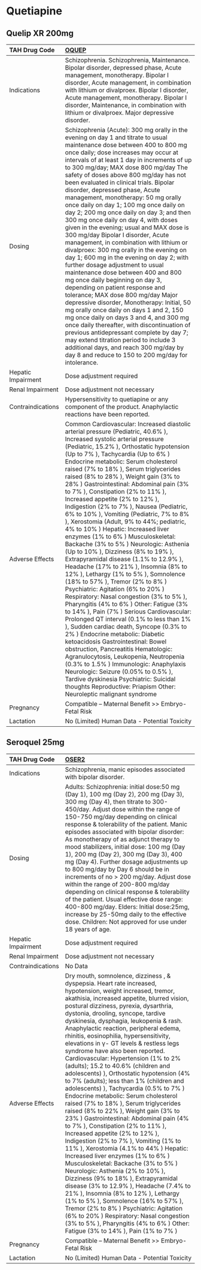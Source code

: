 # Quetiapine

## Quelip XR 200mg

| TAH Drug Code      | [**OQUEP**](https://www.tahsda.org.tw/drugs/hissearch.php?drug_code=OQUEP)                                                                                                                                                                                                                                                                                                                                                                                                                                                                                                                                                                                                                                                                                                                                                                                                                                                                                                                                                                                                                                                                                                                                                                                                                                                                                                                                                                                                                                                  |
|:-------------------|:----------------------------------------------------------------------------------------------------------------------------------------------------------------------------------------------------------------------------------------------------------------------------------------------------------------------------------------------------------------------------------------------------------------------------------------------------------------------------------------------------------------------------------------------------------------------------------------------------------------------------------------------------------------------------------------------------------------------------------------------------------------------------------------------------------------------------------------------------------------------------------------------------------------------------------------------------------------------------------------------------------------------------------------------------------------------------------------------------------------------------------------------------------------------------------------------------------------------------------------------------------------------------------------------------------------------------------------------------------------------------------------------------------------------------------------------------------------------------------------------------------------------------|
| Indications        | Schizophrenia. Schizophrenia, Maintenance. Bipolar disorder, depressed phase, Acute management, monotherapy. Bipolar I disorder, Acute management, in combination with lithium or divalproex. Bipolar I disorder, Acute management, monotherapy. Bipolar I disorder, Maintenance, in combination with lithium or divalproex. Major depressive disorder.                                                                                                                                                                                                                                                                                                                                                                                                                                                                                                                                                                                                                                                                                                                                                                                                                                                                                                                                                                                                                                                                                                                                                                     |
| Dosing             | Schizophrenia (Acute): 300 mg orally in the evening on day 1 and titrate to usual maintenance dose between 400 to 800 mg once daily; dose increases may occur at intervals of at least 1 day in increments of up to 300 mg/day; MAX dose 800 mg/day The safety of doses above 800 mg/day has not been evaluated in clinical trials. Bipolar disorder, depressed phase, Acute management, monotherapy: 50 mg orally once daily on day 1; 100 mg once daily on day 2; 200 mg once daily on day 3; and then 300 mg once daily on day 4, with doses given in the evening; usual and MAX dose is 300 mg/day Bipolar I disorder, Acute management, in combination with lithium or divalproex: 300 mg orally in the evening on day 1; 600 mg in the evening on day 2; with further dosage adjustment to usual maintenance dose between 400 and 800 mg once daily beginning on day 3, depending on patient response and tolerance; MAX dose 800 mg/day Major depressive disorder, Monotherapy: Initial, 50 mg orally once daily on days 1 and 2, 150 mg once daily on days 3 and 4, and 300 mg once daily thereafter, with discontinuation of previous antidepressant complete by day 7; may extend titration period to include 3 additional days, and reach 300 mg/day by day 8 and reduce to 150 to 200 mg/day for intolerance.                                                                                                                                                                                                   |
| Hepatic Impairment | Dose adjustment required                                                                                                                                                                                                                                                                                                                                                                                                                                                                                                                                                                                                                                                                                                                                                                                                                                                                                                                                                                                                                                                                                                                                                                                                                                                                                                                                                                                                                                                                                                    |
| Renal Impairment   | Dose adjustment not necessary                                                                                                                                                                                                                                                                                                                                                                                                                                                                                                                                                                                                                                                                                                                                                                                                                                                                                                                                                                                                                                                                                                                                                                                                                                                                                                                                                                                                                                                                                               |
| Contraindications  | Hypersensitivity to quetiapine or any component of the product. Anaphylactic reactions have been reported.                                                                                                                                                                                                                                                                                                                                                                                                                                                                                                                                                                                                                                                                                                                                                                                                                                                                                                                                                                                                                                                                                                                                                                                                                                                                                                                                                                                                                  |
| Adverse Effects    | Common Cardiovascular: Increased diastolic arterial pressure (Pediatric, 40.6% ), Increased systolic arterial pressure (Pediatric, 15.2% ), Orthostatic hypotension (Up to 7% ), Tachycardia (Up to 6% ) Endocrine metabolic: Serum cholesterol raised (7% to 18% ), Serum triglycerides raised (8% to 28% ), Weight gain (3% to 28% ) Gastrointestinal: Abdominal pain (3% to 7% ), Constipation (2% to 11% ), Increased appetite (2% to 12% ), Indigestion (2% to 7% ), Nausea (Pediatric, 6% to 10% ), Vomiting (Pediatric, 7% to 8% ), Xerostomia (Adult, 9% to 44%; pediatric, 4% to 10% ) Hepatic: Increased liver enzymes (1% to 6% ) Musculoskeletal: Backache (3% to 5% ) Neurologic: Asthenia (Up to 10% ), Dizziness (8% to 19% ), Extrapyramidal disease (1.1% to 12.9% ), Headache (17% to 21% ), Insomnia (8% to 12% ), Lethargy (1% to 5% ), Somnolence (18% to 57% ), Tremor (2% to 8% ) Psychiatric: Agitation (6% to 20% ) Respiratory: Nasal congestion (3% to 5% ), Pharyngitis (4% to 6% ) Other: Fatigue (3% to 14% ), Pain (7% ) Serious Cardiovascular: Prolonged QT interval (0.1% to less than 1% ), Sudden cardiac death, Syncope (0.3% to 2% ) Endocrine metabolic: Diabetic ketoacidosis Gastrointestinal: Bowel obstruction, Pancreatitis Hematologic: Agranulocytosis, Leukopenia, Neutropenia (0.3% to 1.5% ) Immunologic: Anaphylaxis Neurologic: Seizure (0.05% to 0.5% ), Tardive dyskinesia Psychiatric: Suicidal thoughts Reproductive: Priapism Other: Neuroleptic malignant syndrome |
| Pregnancy          | Compatible – Maternal Benefit >> Embryo-Fetal Risk                                                                                                                                                                                                                                                                                                                                                                                                                                                                                                                                                                                                                                                                                                                                                                                                                                                                                                                                                                                                                                                                                                                                                                                                                                                                                                                                                                                                                                                                          |
| Lactation          | No (Limited) Human Data - Potential Toxicity                                                                                                                                                                                                                                                                                                                                                                                                                                                                                                                                                                                                                                                                                                                                                                                                                                                                                                                                                                                                                                                                                                                                                                                                                                                                                                                                                                                                                                                                                |

## Seroquel 25mg

| TAH Drug Code      | [**OSER2**](https://www.tahsda.org.tw/drugs/hissearch.php?drug_code=OSER2)                                                                                                                                                                                                                                                                                                                                                                                                                                                                                                                                                                                                                                                                                                                                                                                                                                                                                                                                                                                                                                                                                                                                                                                                                                                                                                                                                                       |
|:-------------------|:-------------------------------------------------------------------------------------------------------------------------------------------------------------------------------------------------------------------------------------------------------------------------------------------------------------------------------------------------------------------------------------------------------------------------------------------------------------------------------------------------------------------------------------------------------------------------------------------------------------------------------------------------------------------------------------------------------------------------------------------------------------------------------------------------------------------------------------------------------------------------------------------------------------------------------------------------------------------------------------------------------------------------------------------------------------------------------------------------------------------------------------------------------------------------------------------------------------------------------------------------------------------------------------------------------------------------------------------------------------------------------------------------------------------------------------------------|
| Indications        | Schizophrenia, manic episodes associated with bipolar disorder.                                                                                                                                                                                                                                                                                                                                                                                                                                                                                                                                                                                                                                                                                                                                                                                                                                                                                                                                                                                                                                                                                                                                                                                                                                                                                                                                                                                  |
| Dosing             | Adults: Schizophrenia: initial dose:50 mg (Day 1), 100 mg (Day 2), 200 mg (Day 3), 300 mg (Day 4), then titrate to 300-450/day. Adjust dose within the range of 150-750 mg/day depending on clinical response & tolerability of the patient. Manic episodes associated with bipolar disorder: As monotherapy of as adjunct therapy to mood stabilizers, initial dose: 100 mg (Day 1), 200 mg (Day 2), 300 mg (Day 3), 400 mg (Day 4). Further dosage adjustments up to 800 mg/day by Day 6 should be in increments of no > 200 mg/day. Adjust dose within the range of 200-800 mg/day depending on clinical response & tolerability of the patient. Usual effective dose range: 400-800 mg/day. Elders: Initial dose:25mg, increase by 25-50mg daily to the effective dose. Children: Not approved for use under 18 years of age.                                                                                                                                                                                                                                                                                                                                                                                                                                                                                                                                                                                                                |
| Hepatic Impairment | Dose adjustment required                                                                                                                                                                                                                                                                                                                                                                                                                                                                                                                                                                                                                                                                                                                                                                                                                                                                                                                                                                                                                                                                                                                                                                                                                                                                                                                                                                                                                         |
| Renal Impairment   | Dose adjustment not necessary                                                                                                                                                                                                                                                                                                                                                                                                                                                                                                                                                                                                                                                                                                                                                                                                                                                                                                                                                                                                                                                                                                                                                                                                                                                                                                                                                                                                                    |
| Contraindications  | No Data                                                                                                                                                                                                                                                                                                                                                                                                                                                                                                                                                                                                                                                                                                                                                                                                                                                                                                                                                                                                                                                                                                                                                                                                                                                                                                                                                                                                                                          |
| Adverse Effects    | Dry mouth, somnolence, dizziness , & dyspepsia. Heart rate increased, hypotension, weight increased, tremor, akathisia, increased appetite, blurred vision, postural dizziness, pyrexia, dysarthria, dystonia, drooling, syncope, tardive dyskinesia, dysphagia, leukopenia & rash. Anaphylactic reaction, peripheral edema, rhinitis, eosinophilia, hypersensitivity, elevations in γ- GT levels & restless legs syndrome have also been reported. Cardiovascular: Hypertension (1% to 2% (adults); 15.2 to 40.6% (children and adolescents) ), Orthostatic hypotension (4% to 7% (adults); less than 1% (children and adolescents) ), Tachycardia (0.5% to 7% ) Endocrine metabolic: Serum cholesterol raised (7% to 18% ), Serum triglycerides raised (8% to 22% ), Weight gain (3% to 23% ) Gastrointestinal: Abdominal pain (4% to 7% ), Constipation (2% to 11% ), Increased appetite (2% to 12% ), Indigestion (2% to 7% ), Vomiting (1% to 11% ), Xerostomia (4.1% to 44% ) Hepatic: Increased liver enzymes (1% to 6% ) Musculoskeletal: Backache (3% to 5% ) Neurologic: Asthenia (2% to 10% ), Dizziness (9% to 18% ), Extrapyramidal disease (3% to 12.9% ), Headache (7.4% to 21% ), Insomnia (8% to 12% ), Lethargy (1% to 5% ), Somnolence (16% to 57% ), Tremor (2% to 8% ) Psychiatric: Agitation (6% to 20% ) Respiratory: Nasal congestion (3% to 5% ), Pharyngitis (4% to 6% ) Other: Fatigue (3% to 14% ), Pain (1% to 7% ) |
| Pregnancy          | Compatible – Maternal Benefit >> Embryo-Fetal Risk                                                                                                                                                                                                                                                                                                                                                                                                                                                                                                                                                                                                                                                                                                                                                                                                                                                                                                                                                                                                                                                                                                                                                                                                                                                                                                                                                                                               |
| Lactation          | No (Limited) Human Data - Potential Toxicity                                                                                                                                                                                                                                                                                                                                                                                                                                                                                                                                                                                                                                                                                                                                                                                                                                                                                                                                                                                                                                                                                                                                                                                                                                                                                                                                                                                                     |

